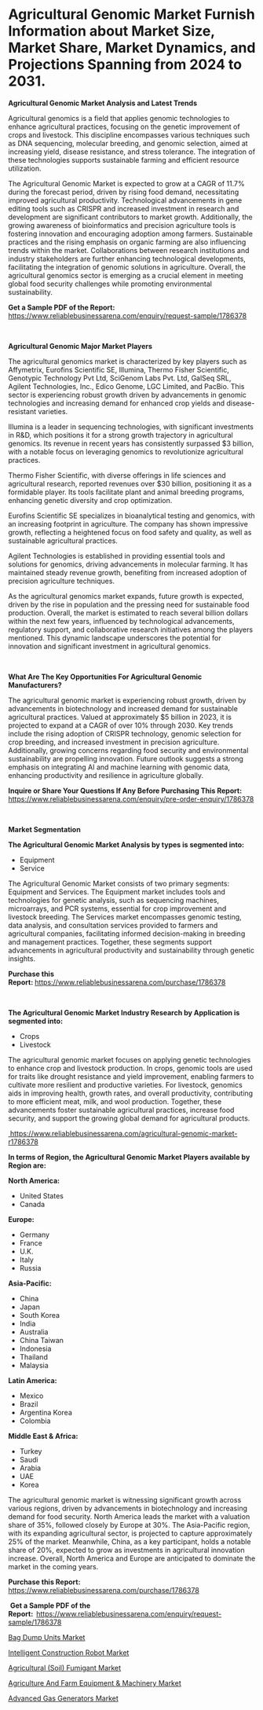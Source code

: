 <p><h1>Agricultural Genomic Market Furnish Information about Market Size, Market Share, Market Dynamics, and Projections Spanning from 2024 to 2031.</h1></p><p><strong>Agricultural Genomic Market Analysis and Latest Trends</strong></p>
<p><p>Agricultural genomics is a field that applies genomic technologies to enhance agricultural practices, focusing on the genetic improvement of crops and livestock. This discipline encompasses various techniques such as DNA sequencing, molecular breeding, and genomic selection, aimed at increasing yield, disease resistance, and stress tolerance. The integration of these technologies supports sustainable farming and efficient resource utilization.</p><p>The Agricultural Genomic Market is expected to grow at a CAGR of 11.7% during the forecast period, driven by rising food demand, necessitating improved agricultural productivity. Technological advancements in gene editing tools such as CRISPR and increased investment in research and development are significant contributors to market growth. Additionally, the growing awareness of bioinformatics and precision agriculture tools is fostering innovation and encouraging adoption among farmers. Sustainable practices and the rising emphasis on organic farming are also influencing trends within the market. Collaborations between research institutions and industry stakeholders are further enhancing technological developments, facilitating the integration of genomic solutions in agriculture. Overall, the agricultural genomics sector is emerging as a crucial element in meeting global food security challenges while promoting environmental sustainability.</p></p>
<p><strong>Get a Sample PDF of the Report:&nbsp;</strong> <a href="https://www.reliablebusinessarena.com/enquiry/request-sample/1786378?utm_campaign=1292&utm_medium=2&utm_source=Github&utm_content=ia&utm_term=13102024&utm_id=agricultural-genomic">https://www.reliablebusinessarena.com/enquiry/request-sample/1786378</a></p>
<p>&nbsp;</p>
<p><strong>Agricultural Genomic Major Market Players</strong></p>
<p><p>The agricultural genomics market is characterized by key players such as Affymetrix, Eurofins Scientific SE, Illumina, Thermo Fisher Scientific, Genotypic Technology Pvt Ltd, SciGenom Labs Pvt. Ltd, GalSeq SRL, Agilent Technologies, Inc., Edico Genome, LGC Limited, and PacBio. This sector is experiencing robust growth driven by advancements in genomic technologies and increasing demand for enhanced crop yields and disease-resistant varieties.</p><p>Illumina is a leader in sequencing technologies, with significant investments in R&D, which positions it for a strong growth trajectory in agricultural genomics. Its revenue in recent years has consistently surpassed $3 billion, with a notable focus on leveraging genomics to revolutionize agricultural practices.</p><p>Thermo Fisher Scientific, with diverse offerings in life sciences and agricultural research, reported revenues over $30 billion, positioning it as a formidable player. Its tools facilitate plant and animal breeding programs, enhancing genetic diversity and crop optimization.</p><p>Eurofins Scientific SE specializes in bioanalytical testing and genomics, with an increasing footprint in agriculture. The company has shown impressive growth, reflecting a heightened focus on food safety and quality, as well as sustainable agricultural practices.</p><p>Agilent Technologies is established in providing essential tools and solutions for genomics, driving advancements in molecular farming. It has maintained steady revenue growth, benefiting from increased adoption of precision agriculture techniques.</p><p>As the agricultural genomics market expands, future growth is expected, driven by the rise in population and the pressing need for sustainable food production. Overall, the market is estimated to reach several billion dollars within the next few years, influenced by technological advancements, regulatory support, and collaborative research initiatives among the players mentioned. This dynamic landscape underscores the potential for innovation and significant investment in agricultural genomics.</p></p>
<p>&nbsp;</p>
<p><strong>What Are The Key Opportunities For Agricultural Genomic Manufacturers?</strong></p>
<p><p>The agricultural genomic market is experiencing robust growth, driven by advancements in biotechnology and increased demand for sustainable agricultural practices. Valued at approximately $5 billion in 2023, it is projected to expand at a CAGR of over 10% through 2030. Key trends include the rising adoption of CRISPR technology, genomic selection for crop breeding, and increased investment in precision agriculture. Additionally, growing concerns regarding food security and environmental sustainability are propelling innovation. Future outlook suggests a strong emphasis on integrating AI and machine learning with genomic data, enhancing productivity and resilience in agriculture globally.</p></p>
<p><strong>Inquire or Share Your Questions If Any Before Purchasing This Report:</strong> <a href="https://www.reliablebusinessarena.com/enquiry/pre-order-enquiry/1786378?utm_campaign=1292&utm_medium=2&utm_source=Github&utm_content=ia&utm_term=13102024&utm_id=agricultural-genomic">https://www.reliablebusinessarena.com/enquiry/pre-order-enquiry/1786378</a></p>
<p>&nbsp;</p>
<p><strong>Market Segmentation</strong></p>
<p><strong>The Agricultural Genomic Market Analysis by types is segmented into:</strong></p>
<p><ul><li>Equipment</li><li>Service</li></ul></p>
<p><p>The Agricultural Genomic Market consists of two primary segments: Equipment and Services. The Equipment market includes tools and technologies for genetic analysis, such as sequencing machines, microarrays, and PCR systems, essential for crop improvement and livestock breeding. The Services market encompasses genomic testing, data analysis, and consultation services provided to farmers and agricultural companies, facilitating informed decision-making in breeding and management practices. Together, these segments support advancements in agricultural productivity and sustainability through genetic insights.</p></p>
<p><strong>Purchase this Report:&nbsp;</strong><a href="https://www.reliablebusinessarena.com/purchase/1786378?utm_campaign=1292&utm_medium=2&utm_source=Github&utm_content=ia&utm_term=13102024&utm_id=agricultural-genomic">https://www.reliablebusinessarena.com/purchase/1786378</a></p>
<p>&nbsp;</p>
<p><strong>The Agricultural Genomic Market Industry Research by Application is segmented into:</strong></p>
<p><ul><li>Crops</li><li>Livestock</li></ul></p>
<p><p>The agricultural genomic market focuses on applying genetic technologies to enhance crop and livestock production. In crops, genomic tools are used for traits like drought resistance and yield improvement, enabling farmers to cultivate more resilient and productive varieties. For livestock, genomics aids in improving health, growth rates, and overall productivity, contributing to more efficient meat, milk, and wool production. Together, these advancements foster sustainable agricultural practices, increase food security, and support the growing global demand for agricultural products.</p></p>
<p><a href="https://www.reliablebusinessarena.com/agricultural-genomic-market-r1786378?utm_campaign=1292&utm_medium=2&utm_source=Github&utm_content=ia&utm_term=13102024&utm_id=agricultural-genomic">&nbsp;https://www.reliablebusinessarena.com/agricultural-genomic-market-r1786378</a></p>
<p><strong>In terms of Region, the Agricultural Genomic Market Players available by Region are:</strong></p>
<p>
    <p> <strong> North America: </strong>
        <ul>
            <li>United States</li>
            <li>Canada</li>
        </ul>
        </p> 
    <p> <strong> Europe: </strong>
        <ul>
            <li>Germany</li>
            <li>France</li>
            <li>U.K.</li>
            <li>Italy</li>
            <li>Russia</li>
        </ul>
        </p> 
    <p> <strong> Asia-Pacific: </strong>
        <ul>
            <li>China</li>
            <li>Japan</li>
            <li>South Korea</li>
            <li>India</li>
            <li>Australia</li>
            <li>China Taiwan</li>
            <li>Indonesia</li>
            <li>Thailand</li>
            <li>Malaysia</li>
        </ul>
        </p> 
    <p> <strong> Latin America: </strong>
        <ul>
            <li>Mexico</li>
            <li>Brazil</li>
            <li>Argentina Korea</li>
            <li>Colombia</li>
        </ul>
        </p> 
    <p> <strong> Middle East & Africa: </strong>
        <ul>
            <li>Turkey</li>
            <li>Saudi</li>
            <li>Arabia</li>
            <li>UAE</li>
            <li>Korea</li>
        </ul>
    </p>
    </p>
<p><p>The agricultural genomic market is witnessing significant growth across various regions, driven by advancements in biotechnology and increasing demand for food security. North America leads the market with a valuation share of 35%, followed closely by Europe at 30%. The Asia-Pacific region, with its expanding agricultural sector, is projected to capture approximately 25% of the market. Meanwhile, China, as a key participant, holds a notable share of 20%, expected to grow as investments in agricultural innovation increase. Overall, North America and Europe are anticipated to dominate the market in the coming years.</p></p>
<p><strong>Purchase this Report: </strong><a href="https://www.reliablebusinessarena.com/purchase/1786378?utm_campaign=1292&utm_medium=2&utm_source=Github&utm_content=ia&utm_term=13102024&utm_id=agricultural-genomic">https://www.reliablebusinessarena.com/purchase/1786378</a></p>
<p>&nbsp;<strong>Get a Sample PDF of the Report:&nbsp;&nbsp;</strong><a href="https://www.reliablebusinessarena.com/enquiry/request-sample/1786378?utm_campaign=1292&utm_medium=2&utm_source=Github&utm_content=ia&utm_term=13102024&utm_id=agricultural-genomic">https://www.reliablebusinessarena.com/enquiry/request-sample/1786378</a></p>
<p><strong></strong></p>
<p><p><a href="https://github.com/provorikovar/Market-Research-Report-List-6/blob/main/bag-dump-units-market.md?utm_campaign=1292&utm_medium=2&utm_source=Github&utm_content=ia&utm_term=13102024&utm_id=agricultural-genomic">Bag Dump Units Market</a></p><p><a href="https://www.linkedin.com/pulse/intelligent-construction-robot-market-research-report-includes-mkrxf?utm_campaign=1292&utm_medium=2&utm_source=Github&utm_content=ia&utm_term=13102024&utm_id=agricultural-genomic">Intelligent Construction Robot Market</a></p><p><a href="https://www.linkedin.com/pulse/in-depth-analysis-global-agricultural-soil-fumigant-market-scope-u7mzf?utm_campaign=1292&utm_medium=2&utm_source=Github&utm_content=ia&utm_term=13102024&utm_id=agricultural-genomic">Agricultural (Soil) Fumigant Market</a></p><p><a href="https://www.linkedin.com/pulse/market-insights-global-agriculture-farm-equipment-machinery-tvojf?utm_campaign=1292&utm_medium=2&utm_source=Github&utm_content=ia&utm_term=13102024&utm_id=agricultural-genomic">Agriculture And Farm Equipment & Machinery Market</a></p><p><a href="https://www.linkedin.com/pulse/advanced-gas-generators-market-share-analysis-growth-trends-klaxc?utm_campaign=1292&utm_medium=2&utm_source=Github&utm_content=ia&utm_term=13102024&utm_id=agricultural-genomic">Advanced Gas Generators Market</a></p></p>